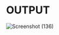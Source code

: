 # OUTPUT



![Screenshot (136)](https://github.com/keshavgaur18/todo/assets/67282657/9abbcacc-8a01-4f84-b76f-08ca8d42ae7a)
